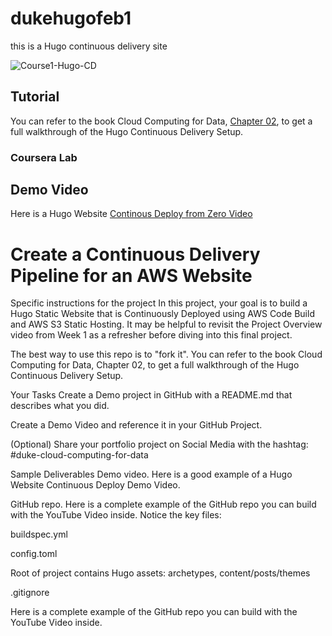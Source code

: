 # dukehugofeb1
this is a Hugo continuous delivery site

![Course1-Hugo-CD](https://user-images.githubusercontent.com/58792/107864165-cd2d2580-6e27-11eb-8607-ed0b7d80c995.jpg)


## Tutorial
You can refer to the book Cloud Computing for Data, [Chapter 02](https://paiml.com/docs/home/books/cloud-computing-for-data/chapter02-cloud-foundations/), to get a full walkthrough of the Hugo Continuous Delivery Setup. 

### Coursera Lab





## Demo Video

Here is a Hugo Website [Continous Deploy from Zero Video](https://www.youtube.com/watch?v=xiodvLdPnvI)



# Create a Continuous Delivery Pipeline for an AWS Website
Specific instructions for the project
In this project, your goal is to build a Hugo Static Website that is Continuously Deployed using AWS Code Build and AWS S3 Static Hosting. It may be helpful to revisit the Project Overview video from Week 1 as a refresher before diving into this final project.


The best way to use this repo is to "fork it".  You can refer to the book Cloud Computing for Data, Chapter 02, to get a full walkthrough of the Hugo Continuous Delivery Setup.

Your Tasks
Create a Demo project in GitHub with a README.md that describes what you did.

Create a Demo Video and reference it in your GitHub Project.

(Optional) Share your portfolio project on Social Media with the hashtag:  #duke-cloud-computing-for-data

Sample Deliverables
Demo video. Here is a good example of a Hugo Website Continuous Deploy Demo Video.

GitHub repo. Here is a complete example of the GitHub repo you can build with the YouTube Video inside.  Notice the key files:

buildspec.yml

config.toml

Root of project contains Hugo assets:  archetypes, content/posts/themes

.gitignore

Here is a complete example of the GitHub repo you can build with the YouTube Video inside.
